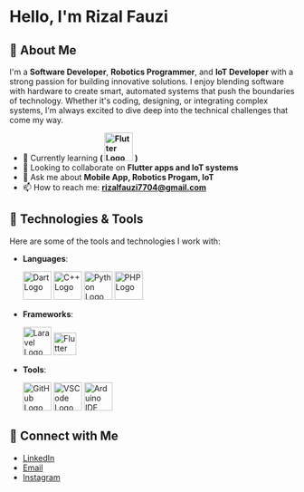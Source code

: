 # Hello, I'm Rizal Fauzi

## 🚀 About Me
I'm a **Software Developer**, **Robotics Programmer**, and **IoT Developer** with a strong passion for building innovative solutions. I enjoy blending software with hardware to create smart, automated systems that push the boundaries of technology. Whether it's coding, designing, or integrating complex systems, I'm always excited to dive deep into the technical challenges that come my way.

- 🌱 Currently learning **( <img src="https://storage.googleapis.com/cms-storage-bucket/ec64036b4eacc9f3fd73.svg" alt="Flutter Logo" width="50"/> )**
- 👯 Looking to collaborate on **Flutter apps and IoT systems**
- 💬 Ask me about **Mobile App, Robotics Progam, IoT**
- 📫 How to reach me: **rizalfauzi7704@gmail.com**

## 🔧 Technologies & Tools
Here are some of the tools and technologies I work with:

- **Languages**:
  <p align="left">
    <img src="https://upload.wikimedia.org/wikipedia/commons/7/7e/Dart-logo.png" alt="Dart Logo" width="50" height="50"/>
    <img src="https://upload.wikimedia.org/wikipedia/commons/1/18/ISO_C%2B%2B_Logo.svg" alt="C++ Logo" width="50" height="50"/>
    <img src="https://upload.wikimedia.org/wikipedia/commons/c/c3/Python-logo-notext.svg" alt="Python Logo" width="50" height="50"/>
    <img src="https://upload.wikimedia.org/wikipedia/commons/2/27/PHP-logo.svg" alt="PHP Logo" width="50" height="50"/>
  </p>
  
- **Frameworks**:
  <p align="left">
    <img src="https://laravel.com/img/logomark.min.svg" alt="Laravel Logo" width="50" height="50"/>
    <img src="https://storage.googleapis.com/cms-storage-bucket/1870bdaf4a9523a10d5b.svg" alt="Flutter Logo" height="40"/>
  </p>
  
- **Tools**: 
  <p align="left">
    <img src="https://upload.wikimedia.org/wikipedia/commons/9/91/Octicons-mark-github.svg" alt="GitHub Logo" width="50" height="50"/>
    <img src="https://code.visualstudio.com/favicon.ico" alt="VSCode Logo" width="50" height="50"/>
    <img src="https://www.arduino.cc/favicon.ico" alt="Arduino IDE Logo" width="50" height="50"/>
  </p>

## 🔗 Connect with Me
- [LinkedIn](www.linkedin.com/in/rizal-fauzi)
- [Email](rizalfauzi7704@gmail.com)
- [Instagram](https://www.instagram.com/zalfauzi__/)
